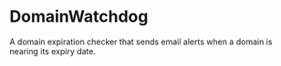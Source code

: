 # DomainWatchdog
A domain expiration checker that sends email alerts when a domain is nearing its expiry date.
